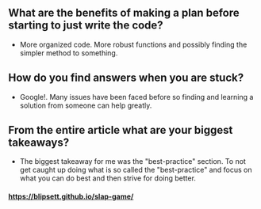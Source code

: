 ## What are the benefits of making a plan before starting to just write the code?

- More organized code. More robust functions and possibly finding the simpler method to something.

## How do you find answers when you are stuck?

- Google!. Many issues have been faced before so finding and learning a solution from someone can help greatly.

## From the entire article what are your biggest takeaways?

- The biggest takeaway for me was the "best-practice" section. To not get caught up doing what is so called the "best-practice" and focus on what you can do best and then strive for doing better.

#### https://blipsett.github.io/slap-game/
